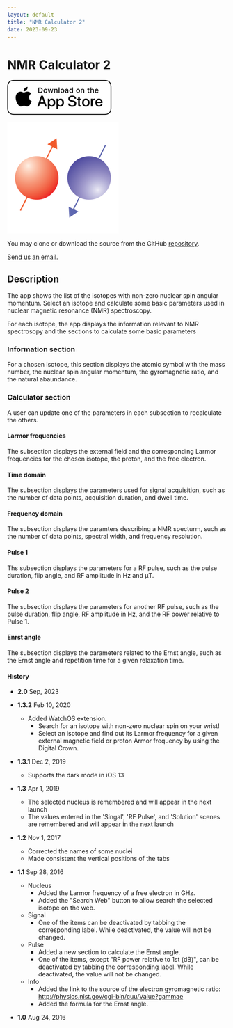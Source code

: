 ```yaml
---
layout: default
title: "NMR Calculator 2"
date: 2023-09-23
---
```


# NMR Calculator 2

[<img src="./assets/images/App_Store_Badge.svg">](https://itunes.apple.com/us/app/nmr-calculator/id1146296877?mt=8)

<img src="./assets/images/NMRCalcIcon.png" alt="NMR Calculator Icon" width="256" align="center"/>

You may clone or download the source from the GitHub [repository](https://github.com/jaeseung16/NMRCalculator).

[Send us an email.](mailto:jaeseung@gmail.com?subject=RE:%20NMR%20Calculator%20Inquiry)

## Description

The app shows the list of the isotopes with non-zero nuclear spin angular momentum. Select an isotope and calculate some basic parameters used in nuclear magnetic resonance (NMR) spectroscopy.

For each isotope, the app displays the information relevant to NMR spectrosopy and the sections to calculate some basic parameters

### Information section
For a chosen isotope, this section displays the atomic symbol with the mass number, the nuclear spin angular momentum, the gyromagnetic ratio, and the natural abaundance.

### Calculator section
A user can update one of the parameters in each subsection to recalculate the others.

#### Larmor frequencies
The subsection displays the external field and the corresponding Larmor frequencies for the chosen isotope, the proton, and the free electron. 

#### Time domain
The subsection displays the parameters used for signal acquisition, such as the number of data points, acquisition duration, and dwell time.

#### Frequency domain
The subsection displays the paramters describing a NMR specturm, such as the number of data points, spectral width, and frequency resolution.

#### Pulse 1
Ths subsection displays the parameters for a RF pulse, such as the pulse duration, flip angle, and RF amplitude in Hz and μT.

#### Pulse 2
The subsection displays the parameters for another RF pulse, such as the pulse duration, flip angle, RF amplitude in Hz, and the RF power relative to Pulse 1.

#### Enrst angle
The subsection displays the parameters related to the Ernst angle, such as the Ernst angle and repetition time for a given relaxation time.

#### History
- **2.0** Sep, 2023

- **1.3.2** Feb 10, 2020
  - Added WatchOS extension.
    - Search for an isotope with non-zero nuclear spin on your wrist!
    - Select an isotope and find out its Larmor frequency for a given external magnetic field or proton Armor frequency by using the Digital Crown.

- **1.3.1** Dec 2, 2019
  - Supports the dark mode in iOS 13

- **1.3** Apr 1, 2019
  - The selected nucleus is remembered and will appear in the next launch
  - The values entered in the 'Singal', 'RF Pulse', and 'Solution' scenes are remembered and will appear in the next launch

- **1.2** Nov 1, 2017
  - Corrected the names of some nuclei
  - Made consistent the vertical positions of the tabs

- **1.1** Sep 28, 2016
  - Nucleus
    - Added the Larmor frequency of a free electron in GHz.
    - Added the "Search Web" button to allow search the selected isotope on the web.
  - Signal
    - One of the items can be deactivated by tabbing the corresponding label. While deactivated, the value will not be changed.
  - Pulse
    - Added a new section to calculate the Ernst angle.
    - One of the items, except "RF power relative to 1st (dB)", can be deactivated by tabbing the corresponding label. While deactivated, the value will not be changed.
  - Info
    - Added the link to the source of the electron gyromagnetic ratio: http://physics.nist.gov/cgi-bin/cuu/Value?gammae
    - Added the formula for the Ernst angle.

- **1.0** Aug 24, 2016
